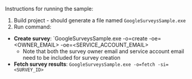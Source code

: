 Instructions for running the sample:

1. Build project - should generate a file named `GoogleSurveysSample.exe`
2. Run command:
  - **Create survey**: `GoogleSurveysSample.exe -o=create
    -oe=<OWNER_EMAIL>
    -oe=<SERVICE_ACCOUNT_EMAIL>
    - Note that both the survey owner email and service account email need to be
      included for survey creation
  - **Fetch survey results**: `GoogleSurveysSample.exe -o=fetch
    -si=<SURVEY_ID>`
